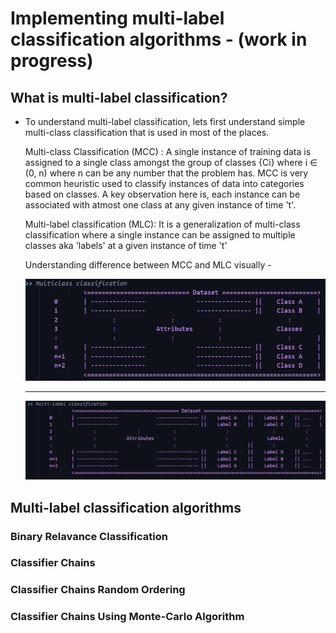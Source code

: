 # Implementing multi-label classification algorithms - (work in progress)

## What is multi-label classification?

* To understand multi-label classification, lets first understand simple multi-class classification that is used in most of the places.
 
    Multi-class Classification (MCC) : A single instance of training data is assigned to a single class amongst the group of classes {Ci} where i ∈ (0, n) where n can be any number that the problem has. MCC is very common heuristic used to classify instances of data into categories based on classes. A key observation here is,  each instance can be associated with atmost one class at any given instance of time 't'.

    Multi-label classification (MLC): It is a generalization of multi-class classification where a single instance can be assigned to multiple classes aka 'labels' at a given instance of time 't'

    Understanding difference between MCC and MLC visually -
    
    ![MCC](./data/snippets/MCC.png)
    
    ------
    
    ![MLC](./data/snippets/MLC.png)


## Multi-label classification algorithms

### Binary Relavance Classification

### Classifier Chains

### Classifier Chains Random Ordering

### Classifier Chains Using Monte-Carlo Algorithm